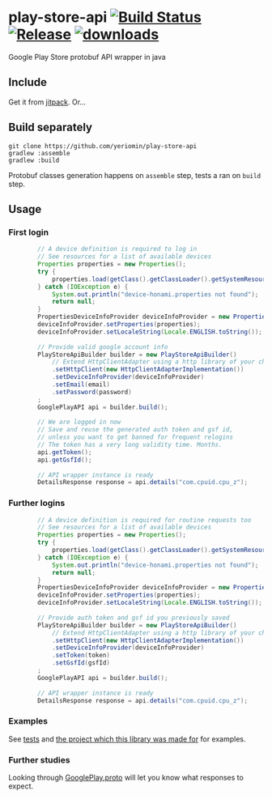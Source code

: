 # play-store-api [![Build Status](https://travis-ci.org/yeriomin/play-store-api.svg?branch=master)](https://travis-ci.org/yeriomin/play-store-api) [![Release](https://jitpack.io/v/yeriomin/play-store-api.svg)](https://jitpack.io/#yeriomin/play-store-api) [![downloads](https://jitpack.io/v/yeriomin/play-store-api/month.svg)](https://jitpack.io/#yeriomin/play-store-api)

Google Play Store protobuf API wrapper in java

## Include

Get it from [jitpack](https://jitpack.io/#yeriomin/play-store-api). Or...

## Build separately

    git clone https://github.com/yeriomin/play-store-api
    gradlew :assemble
    gradlew :build
    
Protobuf classes generation happens on `assemble` step, tests a ran on `build` step.

## Usage

### First login

```java
        // A device definition is required to log in
        // See resources for a list of available devices
        Properties properties = new Properties();
        try {
            properties.load(getClass().getClassLoader().getSystemResourceAsStream("device-honami.properties"));
        } catch (IOException e) {
            System.out.println("device-honami.properties not found");
            return null;
        }
        PropertiesDeviceInfoProvider deviceInfoProvider = new PropertiesDeviceInfoProvider();
        deviceInfoProvider.setProperties(properties);
        deviceInfoProvider.setLocaleString(Locale.ENGLISH.toString());
        
        // Provide valid google account info
        PlayStoreApiBuilder builder = new PlayStoreApiBuilder()
            // Extend HttpClientAdapter using a http library of your choice
            .setHttpClient(new HttpClientAdapterImplementation())
            .setDeviceInfoProvider(deviceInfoProvider)
            .setEmail(email)
            .setPassword(password)
        ;
        GooglePlayAPI api = builder.build();
        
        // We are logged in now
        // Save and reuse the generated auth token and gsf id,
        // unless you want to get banned for frequent relogins
        // The token has a very long validity time. Months.
        api.getToken();
        api.getGsfId();
        
        // API wrapper instance is ready
        DetailsResponse response = api.details("com.cpuid.cpu_z");
```
        
### Further logins

```java
        // A device definition is required for routine requests too
        // See resources for a list of available devices
        Properties properties = new Properties();
        try {
            properties.load(getClass().getClassLoader().getSystemResourceAsStream("device-honami.properties"));
        } catch (IOException e) {
            System.out.println("device-honami.properties not found");
            return null;
        }
        PropertiesDeviceInfoProvider deviceInfoProvider = new PropertiesDeviceInfoProvider();
        deviceInfoProvider.setProperties(properties);
        deviceInfoProvider.setLocaleString(Locale.ENGLISH.toString());
        
        // Provide auth token and gsf id you previously saved
        PlayStoreApiBuilder builder = new PlayStoreApiBuilder()
            // Extend HttpClientAdapter using a http library of your choice
            .setHttpClient(new HttpClientAdapterImplementation())
            .setDeviceInfoProvider(deviceInfoProvider)
            .setToken(token)
            .setGsfId(gsfId)
        ;
        GooglePlayAPI api = builder.build();
        
        // API wrapper instance is ready
        DetailsResponse response = api.details("com.cpuid.cpu_z");
```
        
### Examples

See [tests](https://github.com/yeriomin/play-store-api/blob/master/src/test/java/com/github/yeriomin/playstoreapi/GooglePlayAPITest.java) and [the project which this library was made for](https://github.com/yeriomin/YalpStore) for examples.

### Further studies

Looking through [GooglePlay.proto](https://github.com/yeriomin/play-store-api/blob/master/src/main/proto/GooglePlay.proto) will let you know what responses to expect.
